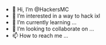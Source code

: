 - 👋 Hi, I’m @HackersMC
- 👀 I’m interested in a way to hack ixl
- 🌱 I’m currently learning ...
- 💞️ I’m looking to collaborate on ...
- 📫 How to reach me ...

<!---
HackersMC/HackersMC is a ✨ special ✨ repository because its `README.md` (this file) appears on your GitHub profile.
You can click the Preview link to take a look at your changes.
--->
